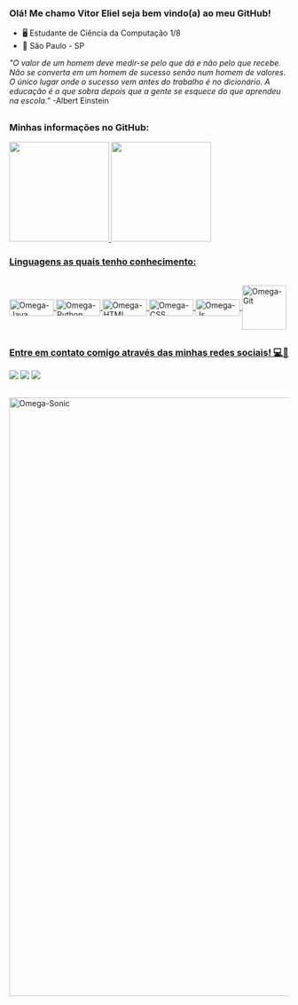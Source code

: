 ### Olá! Me chamo Vitor Eliel seja bem vindo(a) ao meu GitHub!

- 🖥 Estudante de Ciência da Computação 1/8
- 🎈 São Paulo - SP

<em>"O valor de um homem deve medir-se pelo que dá e não pelo que recebe. Não se converta em um homem de sucesso senão num homem de valores. O único lugar onde o sucesso vem antes do trabalho é no dicionário. A educação é o que sobra depois que a gente se esquece do que aprendeu na escola."</em>
  -Albert Einstein
  
  ##

### Minhas informações no GitHub:
<div>
  <a href="https://github.com/Omegalliax">
  <img height="180em" src="https://github-readme-stats.vercel.app/api?username=Omegalliax&show_icons=true&theme=github_dark&include_all_commits=true&count_private=true"/>
  <img height="180em" src="https://github-readme-stats.vercel.app/api/top-langs/?username=Omegalliax&layout=compact&langs_count=7&theme=github_dark"/>
 </div>
  
### Linguagens as quais tenho conhecimento:  
  <div style="display: inline_block"><br>
  <img align="center" alt="Omega-Java" height="30" width="80" src="https://img.shields.io/badge/Java-ED8B00?style=for-the-badge&logo=java&logoColor=white">
  <img align="center" alt="Omega-Python" height="30" width="80" src="https://img.shields.io/badge/Python-14354C?style=for-the-badge&logo=python&logoColor=white">
  <img align="center" alt="Omega-HTML" height="30" width="80" src="https://img.shields.io/badge/HTML5-E34F26?style=for-the-badge&logo=html5&logoColor=white">
  <img align="center" alt="Omega-CSS" height="30" width="80" src="https://img.shields.io/badge/CSS-239120?&style=for-the-badge&logo=css3&logoColor=white">
  <img align="center" alt="Omega-Js" height="30" width="80" src="https://img.shields.io/badge/JavaScript-F7DF1E?style=for-the-badge&logo=javascript&logoColor=black">
  <img align="center" alt="Omega-Git" height"30" width="80" src="https://img.shields.io/badge/git-%23F05033.svg?style=for-the-badge&logo=git&logoColor=white">
</div>
  
  ##
  
  ### Entre em contato comigo através das minhas redes sociais! 💻📳
 <div> 
  <a href="https://www.instagram.com/vitor_ebf/" target="_blank"><img src="https://img.shields.io/badge/Instagram-E4405F?style=for-the-badge&logo=instagram&logoColor=white" target="_blank"></a>
  <a href="https://www.linkedin.com/in/vitor-eliel-b-916639220/" target="_blank"><img src="https://img.shields.io/badge/LinkedIn-0077B5?style=for-the-badge&logo=linkedin&logoColor=white" target="_blank"></a>
  <a href="" target="_blank"><img src="https://img.shields.io/badge/Discord-7289DA?style=for-the-badge&logo=discord&logoColor=white" target="_blank"></a>
   
   ##
   
   <img align="center" alt="Omega-Sonic" width="1080" src="https://orig01.deviantart.net/6ca0/f/2012/025/8/d/sonic_runs_by_artmasterrich-d4nms5k.gif">
   
   
   
   
